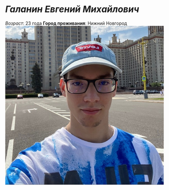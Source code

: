 # _Галанин Евгений Михайлович_
*Возраст*: 23 года
**Город проживания**: Нижний Новгород
![Me](me.jpg "Me")